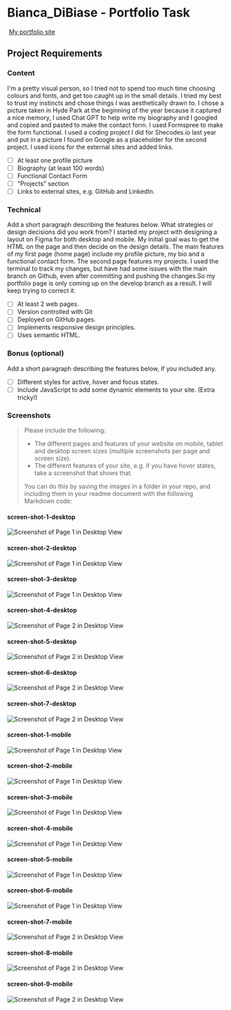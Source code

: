 # Bianca_DiBiase - Portfolio Task

​
[My portfolio site](https://beanolini.github.io/)
​

## Project Requirements

### Content 

I'm a pretty visual person, so I tried not to spend too much time choosing colours and fonts, and get too caught up in the small details. I tried my best to trust my instincts and chose things I was aesthetically drawn to. I chose a picture taken in Hyde Park at the beginning of the year because it captured a nice memory, I used Chat GPT to help write my biography and I googled and copied and pasted to make the contact form. I used Formspree to make the form functional. I used a coding project I did for Shecodes.io last year and put in a picture I found on Google as a placeholder for the second project. I used icons for the external sites and added links.

- [ ] At least one profile picture
- [ ] Biography (at least 100 words)
- [ ] Functional Contact Form
- [ ] "Projects" section
- [ ] Links to external sites, e.g. GitHub and LinkedIn.

### Technical

Add a short paragraph describing the features below. What strategies or design decisions did you work from?
I started my project with designing a layout on Figma for both desktop and mobile. My initial goal was to get the HTML on the page and then decide on the design details. The main features of my first page (home page) include my profile picture, my bio and a functional contact form. The second page features my projects. I used the terminal to track my changes, but have had some issues with the main branch on Github, even after committing and pushing the changes.So my portfolio page is only coming up on the develop branch as a result. I will keep trying to correct it.

- [ ] At least 2 web pages.
- [ ] Version controlled with Git
- [ ] Deployed on GitHub pages.
- [ ] Implements responsive design principles.
- [ ] Uses semantic HTML.

### Bonus (optional)

Add a short paragraph describing the features below, if you included any.

- [ ] Different styles for active, hover and focus states.
- [ ] Include JavaScript to add some dynamic elements to your site. (Extra tricky!)
      ​

### Screenshots

> Please include the following:
>
> - The different pages and features of your website on mobile, tablet and desktop screen sizes (multiple screenshots per page and screen size).
> - The different features of your site, e.g. if you have hover states, take a screenshot that shows that.
>
> You can do this by saving the images in a folder in your repo, and including them in your readme document with the following Markdown code:

#### screen-shot-1-desktop

![Screenshot of Page 1 in Desktop View](./images/screen-shot-1-desktop.png)

#### screen-shot-2-desktop

![Screenshot of Page 1 in Desktop View](./images/screen-shot-2-desktop.png)

#### screen-shot-3-desktop

![Screenshot of Page 1 in Desktop View](./images/screen-shot-3-desktop.png)

#### screen-shot-4-desktop

![Screenshot of Page 2 in Desktop View](/.images/screen-shot-4-desktop.png)

#### screen-shot-5-desktop

![Screenshot of Page 2 in Desktop View](./images/screen-shot-5-desktop.png)

#### screen-shot-6-desktop

![Screenshot of Page 2 in Desktop View](./images/screen-shot-6-desktop.png)

#### screen-shot-7-desktop

![Screenshot of Page 2 in Desktop View](./images/screen-shot-7-desktop.png)

#### screen-shot-1-mobile

![Screenshot of Page 1 in Desktop View](./images/screen-shot-1-mobile.png)

#### screen-shot-2-mobile

![Screenshot of Page 1 in Desktop View](./images/screen-shot-2-mobile.png)

#### screen-shot-3-mobile

![Screenshot of Page 1 in Desktop View](./images/screen-shot-3-mobile.png)

#### screen-shot-4-mobile

![Screenshot of Page 1 in Desktop View](./images/screen-shot-4-mobile.png)

#### screen-shot-5-mobile

![Screenshot of Page 1 in Desktop View](./images/screen-shot-5-mobile.png)

#### screen-shot-6-mobile

![Screenshot of Page 1 in Desktop View](./images/screen-shot-6-mobile.png)

#### screen-shot-7-mobile

![Screenshot of Page 2 in Desktop View](./images/screen-shot-7-mobile.png)

#### screen-shot-8-mobile

![Screenshot of Page 2 in Desktop View](./images/screen-shot-8-mobile.png)

#### screen-shot-9-mobile

![Screenshot of Page 2 in Desktop View](./images/screen-shot-9-mobile.png)
